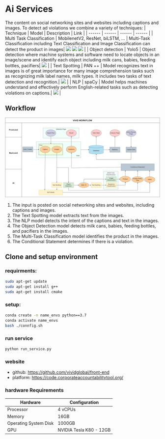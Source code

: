 # Ai Services
The content on social networking sites and websites including captions and images. To detect ad violations we combine a variety of techniques: 
| Technique | Model | Description | Link |
| ------ | ------ | ------ | ------ | 
| Multi Task Classification | MobilenetV2, ResNet, biLSTM, ... |  Multi-Task Classification including Text Classification and Image Classification can detect the product in images| [![](https://github.githubassets.com/favicons/favicon.png)](https://github.com/vividglobal/image-classification) [![](https://github.githubassets.com/favicons/favicon.png)](https://github.com/vividglobal/text-classification) [![](https://github.githubassets.com/favicons/favicon.png)](https://github.com/vividglobal/multi-task-classification) |
| Object detection | Yolo5 | Object detection where machine systems and software need to locate objects in an image/scene and identify each object including milk cans, babies, feeding bottles, pacifiers| [![](https://github.githubassets.com/favicons/favicon.png)](https://github.com/ultralytics/yolov5) |
| Text Spotting | PAN ++ | Model recognizes text in images is of great importance for many image comprehension tasks such as recognizing milk label names, milk types. It includes two tasks of text detection and recognition.| [![](https://github.githubassets.com/favicons/favicon.png)](https://github.com/whai362/pan_pp.pytorch) |
| NLP | spaCy  | Model helps machines understand and effectively perform English-related tasks such as detecting violations on captions.| [![](https://github.githubassets.com/favicons/favicon.png)](https://github.com/vividglobal/nlp) |

## Workflow
[![](https://github.com/vividglobal/ai-services/blob/master/diagram/Vivid-Workflow.drawio.png?raw=true)](https://drive.google.com/file/d/1jdjN4Z7Uj368JI-WCavnwV-SG48guAV5/view?usp=sharing)
1. The input is posted on social networking sites and websites, including captions and images.
2. The Text Spotting model extracts text from the images.
3. The NLP model detects the intent of the captions and text in the images.
4. The Object Detection model detects milk cans, babies, feeding bottles, and pacifiers in the images.
5. The Multi-Task Classification model identifies the product in the images.
6. The Conditional Statement determines if there is a violation.
## Clone and setup environment
### requirments:
```sh
sudo apt-get update
sudo apt-get install g++
sudo apt-get install cmake
```
### setup:
```sh
conda create -n name_envs python==3.7
conda activate name_envs
bash ./connfig.sh
```

### run service
```sh
python run_service.py
```

### website
- github: https://github.com/vividglobal/front-end
- platform: https://code.corporateaccountabilitytool.org/

### hardware Requirements 
| Hardware  | Configuration  |
| ------ | ------ | 
| Processor | 4 vCPUs  |
| Memory | 16GB  |
| Operating System Disk | 1000GB  |
| GPU | NVIDIA Tesla K80 - 12GB  |
